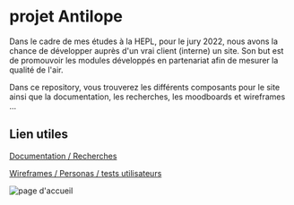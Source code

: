 # projet Antilope

Dans le cadre de mes études à la HEPL, pour le jury 2022, nous avons la chance de développer auprès d'un vrai client (interne) un site.
Son but est de promouvoir les modules développés en partenariat afin de mesurer la qualité de l'air.

Dans ce repository, vous trouverez les différents composants pour le site ainsi que la documentation, les recherches, les moodboards et wireframes ...

## Lien utiles


[Documentation / Recherches](https://github.com/AlineDB/projet_Antilope/tree/main/Doc)


[Wireframes / Personas / tests utilisateurs](https://github.com/AlineDB/projet_Antilope/tree/main/Doc/wiframe)

![](C:\wamp64\2\www\Antilope\Doc\design\accueil.png "page d'accueil")





